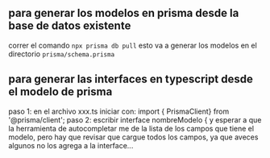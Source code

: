 ## para generar los modelos en prisma desde la base de datos existente

correr el comando `npx prisma db pull` esto va a generar los modelos en el directorio `prisma/schema.prisma`

## para generar las interfaces en typescript desde el modelo de prisma

paso 1: en el archivo xxx.ts iniciar con: import { PrismaClient} from '@prisma/client';
paso 2: escribir interface nombreModelo { y esperar a que la herramienta de autocompletar me de la lista de los campos que tiene el modelo, pero hay que revisar que cargue todos los campos, ya que aveces algunos no los agrega a la interface...
